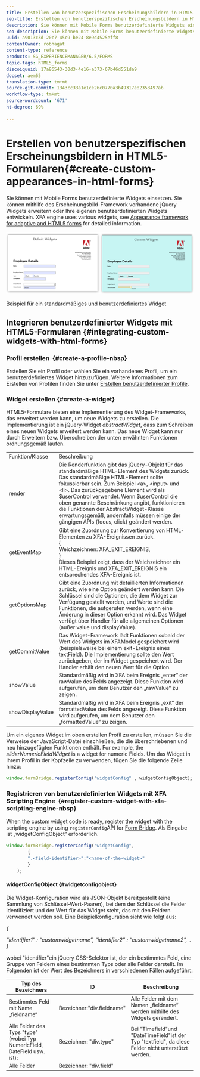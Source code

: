 ```yaml
---
title: Erstellen von benutzerspezifischen Erscheinungsbildern in HTML5-Formularen
seo-title: Erstellen von benutzerspezifischen Erscheinungsbildern in HTML5-Formularen
description: Sie können mit Mobile Forms benutzerdefinierte Widgets einsetzen. Sie können vorhandene jQuery Widgets erweitern oder Ihre eigenen benutzerdefinierten Widgets entwickeln.
seo-description: Sie können mit Mobile Forms benutzerdefinierte Widgets einsetzen. Sie können vorhandene jQuery Widgets erweitern oder Ihre eigenen benutzerdefinierten Widgets entwickeln.
uuid: a9013c3d-20c7-45c9-be24-8e9d4525eff8
contentOwner: robhagat
content-type: reference
products: SG_EXPERIENCEMANAGER/6.5/FORMS
topic-tags: hTML5_forms
discoiquuid: 17a86543-30d3-4e16-a373-67b46d551da9
docset: aem65
translation-type: tm+mt
source-git-commit: 1343cc33a1e1ce26c0770a3b49317e82353497ab
workflow-type: tm+mt
source-wordcount: '671'
ht-degree: 69%

---
```



# Erstellen von benutzerspezifischen Erscheinungsbildern in HTML5-Formularen{#create-custom-appearances-in-html-forms}

Sie können mit Mobile Forms benutzerdefinierte Widgets einsetzen. Sie können mithilfe des Erscheinungsbild-Framework vorhandene jQuery Widgets erweitern oder Ihre eigenen benutzerdefinierten Widgets entwickeln. XFA engine uses various widgets, see [Appearance framework for adaptive and HTML5 forms](/help/forms/using/introduction-widgets.md) for detailed information.

![Beispiel für ein standardmäßiges und benutzerdefiniertes Widget](assets/custom-widgets.jpg)

Beispiel für ein standardmäßiges und benutzerdefiniertes Widget

## Integrieren benutzerdefinierter Widgets mit HTML5-Formularen {#integrating-custom-widgets-with-html-forms}

### Profil erstellen  {#create-a-profile-nbsp}

Erstellen Sie ein Profil oder wählen Sie ein vorhandenes Profil, um ein benutzerdefiniertes Widget hinzuzufügen. Weitere Informationen zum Erstellen von Profilen finden Sie unter [Erstellen benutzerdefinierter Profile](/help/forms/using/custom-profile.md).

### Widget erstellen {#create-a-widget}

HTML5-Formulare bieten eine Implementierung des Widget-Frameworks, das erweitert werden kann, um neue Widgets zu erstellen. Die Implementierung ist ein jQuery-Widget *abstractWidget*, dass zum Schreiben eines neuen Widgets erweitert werden kann. Das neue Widget kann nur durch Erweitern bzw. Überschreiben der unten erwähnten Funktionen ordnungsgemäß laufen.

<table>
 <tbody>
  <tr>
   <td>Funktion/Klasse</td>
   <td>Beschreibung</td>
  </tr>
  <tr>
   <td>render</td>
   <td>Die Renderfunktion gibt das jQuery-Objekt für das standardmäßige HTML-Element des Widgets zurück. Das standardmäßige HTML-Element sollte fokussierbar sein. Zum Beispiel &lt;a&gt;, &lt;input&gt; und &lt;li&gt;. Das zurückgegebene Element wird als $userControl verwendet. Wenn $userControl die oben genannte Beschränkung angibt, funktionieren die Funktionen der AbstractWidget-Klasse erwartungsgemäß, andernfalls müssen einige der gängigen APIs (focus, click) geändert werden. </td>
  </tr>
  <tr>
   <td>getEventMap</td>
   <td>Gibt eine Zuordnung zur Konvertierung von HTML-Elementen zu XFA-Ereignissen zurück. <br /> {<br /> Weichzeichnen: XFA_EXIT_EREIGNIS,<br /> }<br /> Dieses Beispiel zeigt, dass der Weichzeichner ein HTML-Ereignis und XFA_EXIT_EREIGNIS ein entsprechendes XFA-Ereignis ist. </td>
  </tr>
  <tr>
   <td>getOptionsMap</td>
   <td>Gibt eine Zuordnung mit detaillierten Informationen zurück, wie eine Option geändert werden kann. Die Schlüssel sind die Optionen, die dem Widget zur Verfügung gestellt werden, und Werte sind die Funktionen, die aufgerufen werden, wenn eine Änderung in dieser Option erkannt wird. Das Widget verfügt über Handler für alle allgemeinen Optionen (außer value und displayValue).</td>
  </tr>
  <tr>
   <td>getCommitValue</td>
   <td>Das Widget-Framework lädt Funktionen sobald der Wert des Widgets im XFAModel gespeichert wird (beispielsweise bei einem exit-Ereignis eines textField). Die Implementierung sollte den Wert zurückgeben, der im Widget gespeichert wird. Der Handler erhält den neuen Wert für die Option.</td>
  </tr>
  <tr>
   <td>showValue</td>
   <td>Standardmäßig wird in XFA beim Ereignis „enter“ der rawValue des Felds angezeigt. Diese Funktion wird aufgerufen, um dem Benutzer den „rawValue“ zu zeigen. </td>
  </tr>
  <tr>
   <td>showDisplayValue</td>
   <td>Standardmäßig wird in XFA beim Ereignis „exit“ der formattedValue des Felds angezeigt. Diese Funktion wird aufgerufen, um dem Benutzer den „formattedValue“ zu zeigen. </td>
  </tr>
 </tbody>
</table>

Um ein eigenes Widget im oben erstellen Profil zu erstellen, müssen Sie die Verweise der JavaScript-Datei einschließen, die die überschriebenen und neu hinzugefügten Funktionen enthält. For example, the *sliderNumericFieldWidget* is a widget for numeric Fields. Um das Widget in Ihrem Profil in der Kopfzeile zu verwenden, fügen Sie die folgende Zeile hinzu:

```javascript
window.formBridge.registerConfig("widgetConfig" , widgetConfigObject);
```

### Registrieren von benutzerdefinierten Widgets mit XFA Scripting Engine  {#register-custom-widget-with-xfa-scripting-engine-nbsp}

When the custom widget code is ready, register the widget with the scripting engine by using `registerConfig`API for [Form Bridge](/help/forms/using/form-bridge-apis.md). Als Eingabe ist „widgetConfigObject“ erforderlich.

```javascript
window.formBridge.registerConfig("widgetConfig",
        {
        ".<field-identifier>":"<name-of-the-widget>"
        }
    );
```

#### widgetConfigObject {#widgetconfigobject}

Die Widget-Konfiguration wird als JSON-Objekt bereitgestellt (eine Sammlung von Schlüssel-Wert-Paaren), bei dem der Schlüssel die Felder identifiziert und der Wert für das Widget steht, das mit den Feldern verwendet werden soll. Eine Beispielkonfiguration sieht wie folgt aus:

*{*

*“identifier1” : “customwidgetname”, “identifier2” : “customwidgetname2”,
..
}*

wobei &quot;identifier&quot;ein jQuery CSS-Selektor ist, der ein bestimmtes Feld, eine Gruppe von Feldern eines bestimmten Typs oder alle Felder darstellt. Im Folgenden ist der Wert des Bezeichners in verschiedenen Fällen aufgeführt:

| Typ des Bezeichners | ID | Beschreibung |
|---|---|---|
| Bestimmtes Feld mit Name „fieldname“ | Bezeichner:&quot;div.fieldname&quot; | Alle Felder mit dem Namen „fieldname“ werden mithilfe des Widgets gerendert. |
| Alle Felder des Typs &quot;type&quot;(wobei Typ NumericField, DateField usw. ist): | Bezeichner: &quot;div.type&quot; | Bei &quot;Timefield&quot;und &quot;DateTimeField&quot;ist der Typ &quot;textfield&quot;, da diese Felder nicht unterstützt werden. |
| Alle Felder | Bezeichner: &quot;div.field&quot; |  |
